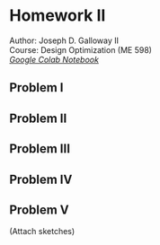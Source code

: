 # **Homework II**

Author: Joseph D. Galloway II  
Course: Design Optimization (ME 598)  
*[Google Colab Notebook](wwww.google.com)*



## Problem I



## Problem II



## Problem III



## Problem IV



## Problem V
(Attach sketches)
